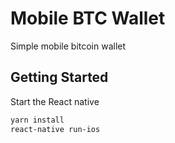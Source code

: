 # Mobile BTC Wallet

Simple mobile bitcoin wallet

## Getting Started

Start the React native

```sh
yarn install
react-native run-ios
```
